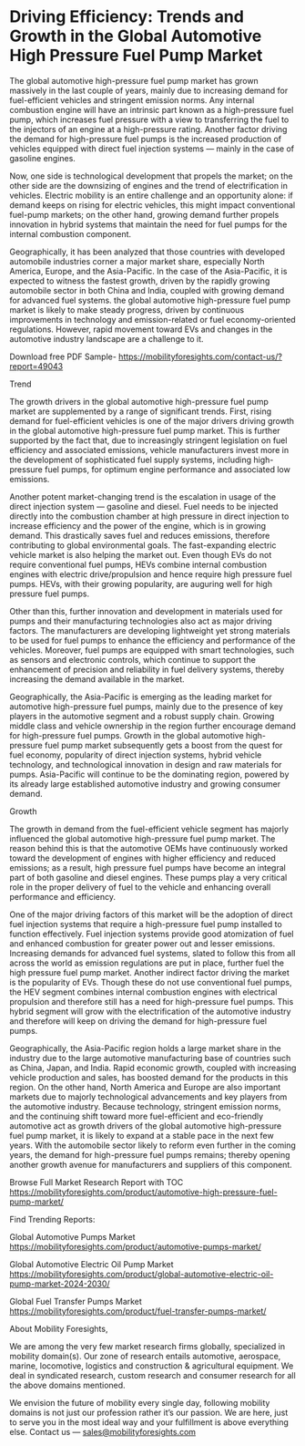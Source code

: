 # Driving Efficiency: Trends and Growth in the Global Automotive High Pressure Fuel Pump Market
The global automotive high-pressure fuel pump market has grown massively in the last couple of years, mainly due to increasing demand for fuel-efficient vehicles and stringent emission norms. Any internal combustion engine will have an intrinsic part known as a high-pressure fuel pump, which increases fuel pressure with a view to transferring the fuel to the injectors of an engine at a high-pressure rating. Another factor driving the demand for high-pressure fuel pumps is the increased production of vehicles equipped with direct fuel injection systems — mainly in the case of gasoline engines.

Now, one side is technological development that propels the market; on the other side are the downsizing of engines and the trend of electrification in vehicles. Electric mobility is an entire challenge and an opportunity alone: if demand keeps on rising for electric vehicles, this might impact conventional fuel-pump markets; on the other hand, growing demand further propels innovation in hybrid systems that maintain the need for fuel pumps for the internal combustion component.

Geographically, it has been analyzed that those countries with developed automobile industries corner a major market share, especially North America, Europe, and the Asia-Pacific. In the case of the Asia-Pacific, it is expected to witness the fastest growth, driven by the rapidly growing automobile sector in both China and India, coupled with growing demand for advanced fuel systems. the global automotive high-pressure fuel pump market is likely to make steady progress, driven by continuous improvements in technology and emission-related or fuel economy-oriented regulations. However, rapid movement toward EVs and changes in the automotive industry landscape are a challenge to it.

Download free PDF Sample- https://mobilityforesights.com/contact-us/?report=49043

Trend

The growth drivers in the global automotive high-pressure fuel pump market are supplemented by a range of significant trends. First, rising demand for fuel-efficient vehicles is one of the major drivers driving growth in the global automotive high-pressure fuel pump market. This is further supported by the fact that, due to increasingly stringent legislation on fuel efficiency and associated emissions, vehicle manufacturers invest more in the development of sophisticated fuel supply systems, including high-pressure fuel pumps, for optimum engine performance and associated low emissions.

Another potent market-changing trend is the escalation in usage of the direct injection system — gasoline and diesel. Fuel needs to be injected directly into the combustion chamber at high pressure in direct injection to increase efficiency and the power of the engine, which is in growing demand. This drastically saves fuel and reduces emissions, therefore contributing to global environmental goals. The fast-expanding electric vehicle market is also helping the market out. Even though EVs do not require conventional fuel pumps, HEVs combine internal combustion engines with electric drive/propulsion and hence require high pressure fuel pumps. HEVs, with their growing popularity, are auguring well for high pressure fuel pumps.

Other than this, further innovation and development in materials used for pumps and their manufacturing technologies also act as major driving factors. The manufacturers are developing lightweight yet strong materials to be used for fuel pumps to enhance the efficiency and performance of the vehicles. Moreover, fuel pumps are equipped with smart technologies, such as sensors and electronic controls, which continue to support the enhancement of precision and reliability in fuel delivery systems, thereby increasing the demand available in the market.

Geographically, the Asia-Pacific is emerging as the leading market for automotive high-pressure fuel pumps, mainly due to the presence of key players in the automotive segment and a robust supply chain. Growing middle class and vehicle ownership in the region further encourage demand for high-pressure fuel pumps. Growth in the global automotive high-pressure fuel pump market subsequently gets a boost from the quest for fuel economy, popularity of direct injection systems, hybrid vehicle technology, and technological innovation in design and raw materials for pumps. Asia-Pacific will continue to be the dominating region, powered by its already large established automotive industry and growing consumer demand.

Growth

The growth in demand from the fuel-efficient vehicle segment has majorly influenced the global automotive high-pressure fuel pump market. The reason behind this is that the automotive OEMs have continuously worked toward the development of engines with higher efficiency and reduced emissions; as a result, high pressure fuel pumps have become an integral part of both gasoline and diesel engines. These pumps play a very critical role in the proper delivery of fuel to the vehicle and enhancing overall performance and efficiency.

One of the major driving factors of this market will be the adoption of direct fuel injection systems that require a high-pressure fuel pump installed to function effectively. Fuel injection systems provide good atomization of fuel and enhanced combustion for greater power out and lesser emissions. Increasing demands for advanced fuel systems, slated to follow this from all across the world as emission regulations are put in place, further fuel the high pressure fuel pump market. Another indirect factor driving the market is the popularity of EVs. Though these do not use conventional fuel pumps, the HEV segment combines internal combustion engines with electrical propulsion and therefore still has a need for high-pressure fuel pumps. This hybrid segment will grow with the electrification of the automotive industry and therefore will keep on driving the demand for high-pressure fuel pumps.

Geographically, the Asia-Pacific region holds a large market share in the industry due to the large automotive manufacturing base of countries such as China, Japan, and India. Rapid economic growth, coupled with increasing vehicle production and sales, has boosted demand for the products in this region. On the other hand, North America and Europe are also important markets due to majorly technological advancements and key players from the automotive industry. Because technology, stringent emission norms, and the continuing shift toward more fuel-efficient and eco-friendly automotive act as growth drivers of the global automotive high-pressure fuel pump market, it is likely to expand at a stable pace in the next few years. With the automobile sector likely to reform even further in the coming years, the demand for high-pressure fuel pumps remains; thereby opening another growth avenue for manufacturers and suppliers of this component.

Browse Full Market Research Report with TOC https://mobilityforesights.com/product/automotive-high-pressure-fuel-pump-market/

Find Trending Reports:

Global Automotive Pumps Market https://mobilityforesights.com/product/automotive-pumps-market/

Global Automotive Electric Oil Pump Market https://mobilityforesights.com/product/global-automotive-electric-oil-pump-market-2024-2030/

Global Fuel Transfer Pumps Market https://mobilityforesights.com/product/fuel-transfer-pumps-market/

About Mobility Foresights,

We are among the very few market research firms globally, specialized in mobility domain(s). Our zone of research entails automotive, aerospace, marine, locomotive, logistics and construction & agricultural equipment. We deal in syndicated research, custom research and consumer research for all the above domains mentioned.

We envision the future of mobility every single day, following mobility domains is not just our profession rather it’s our passion. We are here, just to serve you in the most ideal way and your fulfillment is above everything else. Contact us — sales@mobilityforesights.com





